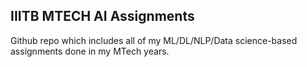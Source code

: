 ## IIITB MTECH AI Assignments

Github repo which includes all of my ML/DL/NLP/Data science-based assignments done in my MTech years.

